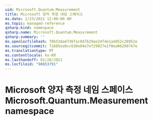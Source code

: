 ```yaml
---
uid: Microsoft.Quantum.Measurement
title: Microsoft 양자 측정 네임 스페이스
ms.date: 1/23/2021 12:00:00 AM
ms.topic: managed-reference
qsharp.kind: namespace
qsharp.name: Microsoft.Quantum.Measurement
qsharp.summary: ''
ms.openlocfilehash: f0b53da4736fac847b29ae24fde1add52c28952e
ms.sourcegitcommit: 71605ea9cc630e84e7ef29027e1f0ea06299747e
ms.translationtype: MT
ms.contentlocale: ko-KR
ms.lasthandoff: 01/26/2021
ms.locfileid: "98853791"
---
```

# <a name="microsoftquantummeasurement-namespace"></a><span data-ttu-id="80e17-102">Microsoft 양자 측정 네임 스페이스</span><span class="sxs-lookup"><span data-stu-id="80e17-102">Microsoft.Quantum.Measurement namespace</span></span>



